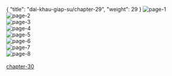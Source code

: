 { "title": "dai-khau-giap-su/chapter-29", "weight": 29 }
<img src="dai-khau-giap-su_0029_01-c7b47f24799b706316854eeac19c53a0.webp" alt="page-1" origin="http://1.bp.blogspot.com/-hl_oR1yc4wI/WY77u4f7RgI/AAAAAAAAdNA/SY5xevTIpRQs_PGNGD2Z45asGowLhQrogCLcBGAs/s1600/1.jpg?imgmax=0"><br/>
<img src="dai-khau-giap-su_0029_02-180c38b051d8b6dfb550c73cc852cdfb.webp" alt="page-2" origin="http://1.bp.blogspot.com/-_JrWAZEyIgk/WY77vCGss0I/AAAAAAAAdNE/m7_pbu40CIc9qiRLGbXyugjnz86y5eX4ACLcBGAs/s1600/2.jpg?imgmax=0"><br/>
<img src="dai-khau-giap-su_0029_03-23fb22914f78463b2823f9f7819fbd96.webp" alt="page-3" origin="http://1.bp.blogspot.com/-Z9bDKOdzoBQ/WY77v1B3QrI/AAAAAAAAdNM/k_0jGrzkXn4HfNSYWpgtUw_qg1hyCNt6QCLcBGAs/s1600/3.jpg?imgmax=0"><br/>
<img src="dai-khau-giap-su_0029_04-40d17d759e77bfb3492c1391781bcdbd.webp" alt="page-4" origin="http://1.bp.blogspot.com/-QolbIv0Nxsw/WY77wbENtzI/AAAAAAAAdNQ/WHgSzzRuXxsavneMYZZMefMK9voTYJTjQCLcBGAs/s1600/4.jpg?imgmax=0"><br/>
<img src="dai-khau-giap-su_0029_05-3f45d172e3ac84b71c24d5da135e7326.webp" alt="page-5" origin="http://1.bp.blogspot.com/-BZ0UsaqPJSo/WY77whxWuII/AAAAAAAAdNU/dMkQOitmo9YvZzOuatPlFR1Y_O52iGTUwCLcBGAs/s1600/5.jpg?imgmax=0"><br/>
<img src="dai-khau-giap-su_0029_06-0e1889b86ee401bb6f50befabdb2ffc9.webp" alt="page-6" origin="http://1.bp.blogspot.com/-kyiUDnU70gw/WY77w95tfxI/AAAAAAAAdNY/DTcKAe-6NSM_7EoDjOBMsPw60ZA52W2FACLcBGAs/s1600/6.jpg?imgmax=0"><br/>
<img src="dai-khau-giap-su_0029_07-915e39c4a5cc69e0f7189a2720bba570.webp" alt="page-7" origin="http://1.bp.blogspot.com/-Qb-r5awn52w/WY77xVgmNiI/AAAAAAAAdNc/VdVTon95zb4acVPR95EEAPNozzSvwvrtQCLcBGAs/s1600/7.jpg?imgmax=0"><br/>
<img src="dai-khau-giap-su_0029_08-950996cd5bedef3026b515eddc60bce2.webp" alt="page-8" origin="http://1.bp.blogspot.com/-RpVmfvst6hU/WY77xtgF1aI/AAAAAAAAdNg/rK8r99iHFj8-aHIX7vYs66-1G9g8W4_WACLcBGAs/s1600/8.jpg?imgmax=0"><br/>
<br/><a class="nextchap" href="/dai-khau-giap-su/chapter-30">chapter-30</a>
